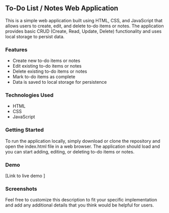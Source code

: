 ## To-Do List / Notes Web Application
This is a simple web application built using HTML, CSS, and JavaScript that allows users to create, edit, and delete to-do items or notes. The application provides basic CRUD (Create, Read, Update, Delete) functionality and uses local storage to persist data.

### Features
- Create new to-do items or notes
- Edit existing to-do items or notes
- Delete existing to-do items or notes
- Mark to-do items as complete
- Data is saved to local storage for persistence

### Technologies Used
- HTML
- CSS
- JavaScript
### Getting Started
To run the application locally, simply download or clone the repository and open the index.html file in a web browser. The application should load and you can start adding, editing, or deleting to-do items or notes.

### Demo
[Link to live demo ]

### Screenshots

Feel free to customize this description to fit your specific implementation and add any additional details that you think would be helpful for users.
